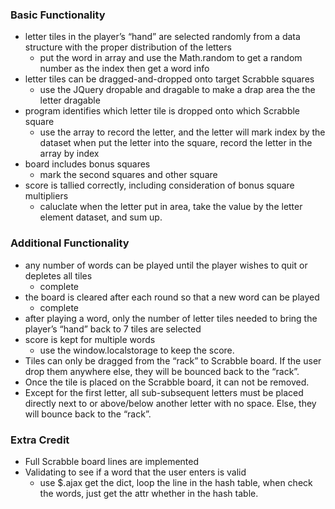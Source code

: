 ### Basic Functionality
 - letter tiles in the player’s “hand” are selected randomly from a data structure with the 
proper distribution of the letters 
   - put the word in array and use the Math.random to get a random number as the index then get a word info
 - letter tiles can be dragged-and-dropped onto target Scrabble squares
    - use the JQuery dropable and dragable to make a drap area the the letter dragable
 - program identifies which letter tile is dropped onto which Scrabble square
    - use the array to record the letter, and the letter will mark index by the dataset when put the letter into the square,
    record the letter in the array by index
 - board includes bonus squares
    - mark the second squares and other square 
 - score is tallied correctly, including consideration of bonus square multipliers
    - caluclate when the letter put in area, take the value by the letter element dataset, and sum up.
### Additional Functionality
 - any number of words can be played until the player wishes to quit or depletes all tiles
    - complete
 - the board is cleared after each round so that a new word can be played
    - complete
 - after playing a word, only the number of letter tiles needed to bring the player’s “hand” 
back to 7 tiles are selected
 - score is kept for multiple words
    - use the window.localstorage to keep the score.
 - Tiles can only be dragged from the “rack” to Scrabble board. If the user drop them 
anywhere else, they will be bounced back to the “rack”.
 - Once the tile is placed on the Scrabble board, it can not be removed.
 - Except for the first letter, all sub-subsequent letters must be placed directly next to or 
above/below another letter with no space. Else, they will bounce back to the “rack”.

### Extra Credit
 - Full Scrabble board lines are implemented
 - Validating to see if a word that the user enters is valid 
    - use $.ajax get the dict, loop the line in the hash table, when check the words,
     just get the attr whether in the hash table.